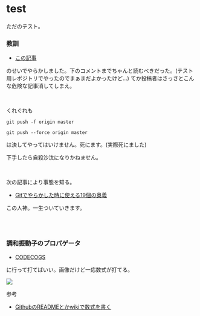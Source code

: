 # test
ただのテスト。

### 教訓

 - [この記事](https://qiita.com/kazuki0714/items/ceda3a6721a9a99082de)
 
 のせいでやらかしました。下のコメントまでちゃんと読むべきだった。(テスト用レポジトリでやったのでまぁまだよかったけど...)
 てか投稿者はさっさとこんな危険な記事消してしまえ。

<br>

くれぐれも

```console
git push -f origin master
```

```console
git push --force origin master
```

は決してやってはいけません。死にます。(実際死にました)

下手したら自殺沙汰になりかねません。

<br>

次の記事により事態を知る。

- [Gitでやらかした時に使える19個の奥義](https://qiita.com/muran001/items/dea2bbbaea1260098051)

この人神。一生ついていきます。

<br><br>


### 調和振動子のプロパゲータ

- [CODECOGS](https://www.codecogs.com/latex/eqneditor.php)

に行って打てばいい。画像だけど一応数式が打てる。

<img src="https://latex.codecogs.com/gif.latex?K(x^{\prime\prime},&space;t;&space;x^\prime,&space;t_0)&space;=&space;\sqrt{\frac{m\omega}{2\pi&space;i&space;\hbar&space;\sin[\omega(t-t_0)]}}&space;\exp\left[&space;\left\{&space;\frac{im\omega}{2\hbar\sin[\omega(t-t_0)]}&space;\right\}&space;\{(x^{\prime\prime&space;2}&space;&plus;&space;x^{\prime2}&space;)&space;\cos&space;[\omega(t-t_0)]&space;-&space;2x^{\prime\prime}&space;x^\prime\}&space;\right]"/>


参考

- [GithubのREADMEとかwikiで数式を書く](http://idken.net/posts/2017-02-28-math_github/)
